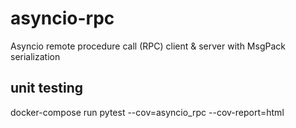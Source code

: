 # asyncio-rpc
Asyncio remote procedure call (RPC) client &amp; server with MsgPack serialization



## unit testing
docker-compose run pytest --cov=asyncio_rpc --cov-report=html

